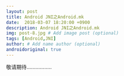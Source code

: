 ```yaml
---
layout: post
title: Android JNI之Android.mk
date:  2018-03-07 18:20:00 +0900  
description: Android JNI之Android.mk
img: post-8.jpg # Add image post (optional)
tags: [Android,JNI]
author: # Add name author (optional)
androidoriginal: true
---
```

敬请期待.................
